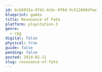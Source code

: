 ```yaml
---
id: 6c65033a-d741-4cbc-976d-9c512688dfee
blueprint: games
title: Resonance of Fate
platform: playstation-3
genre:
  - rpg
digital: false
physical: true
guide: false
pending: false
posted: 2014-02-11
slug: resonance-of-fate
---
```

